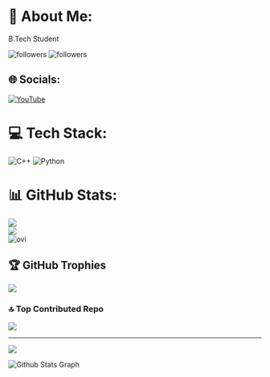 # 💫 About Me:
B.Tech Student                             


<img alt="followers" title="Follow me on Github" src="https://img.shields.io/github/followers/RPK0P?color=236ad3&style=for-the-badge&logo=github&label=Follow"/>

<img alt="followers" src="https://img.shields.io/github/followers/RPK0P?label=Followers&style=social">


## 🌐 Socials:
[![YouTube](https://img.shields.io/badge/YouTube-%23FF0000.svg?logo=YouTube&logoColor=white)](https://youtube.com/@RPK_SHAYR) 

# 💻 Tech Stack:
![C++](https://img.shields.io/badge/c++-%2300599C.svg?style=for-the-badge&logo=c%2B%2B&logoColor=white) ![Python](https://img.shields.io/badge/python-3670A0?style=for-the-badge&logo=python&logoColor=ffdd54)
# 📊 GitHub Stats:
![](https://github-readme-stats.vercel.app/api?username=RPK0P&theme=dark&hide_border=false&include_all_commits=true&count_private=false)<br/>
![](https://github-readme-streak-stats.herokuapp.com/?user=RPK0P&theme=dark&hide_border=false)<br/>
<img src="https://github-readme-stats.vercel.app/api/top-langs?username=RPK0P&show_icons=true&locale=en&layout=compact&theme=chartreuse-dark" alt="ovi" />
## 🏆 GitHub Trophies
![](https://github-profile-trophy.vercel.app/?username=RPK0P&theme=radical&no-frame=false&no-bg=true&margin-w=4)

### 🔝 Top Contributed Repo
![](https://github-contributor-stats.vercel.app/api?username=RPK0P&limit=5&theme=dark&combine_all_yearly_contributions=true)

---
[![](https://visitcount.itsvg.in/api?id=RPK0P&icon=6&color=1)](https://visitcount.itsvg.in)

![ Github Stats Graph](https://github-profile-summary-cards.vercel.app/api/cards/profile-details?username=RPK0P&theme=radical&hide_border=true)

